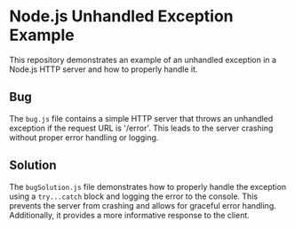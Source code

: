 # Node.js Unhandled Exception Example

This repository demonstrates an example of an unhandled exception in a Node.js HTTP server and how to properly handle it.

## Bug

The `bug.js` file contains a simple HTTP server that throws an unhandled exception if the request URL is '/error'. This leads to the server crashing without proper error handling or logging.

## Solution

The `bugSolution.js` file demonstrates how to properly handle the exception using a `try...catch` block and logging the error to the console.  This prevents the server from crashing and allows for graceful error handling.  Additionally, it provides a more informative response to the client.